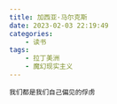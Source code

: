 ```yaml
---
title: 加西亚·马尔克斯
date: 2023-02-03 22:19:49
categories: 
    - 读书
tags: 
    - 拉丁美洲
    - 魔幻现实主义 
---
```


```
我们都是我们自己偏见的俘虏
```
